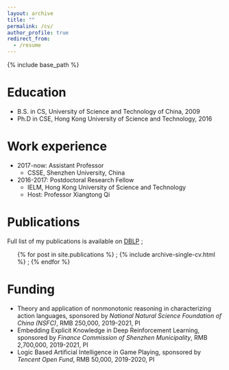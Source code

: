 ```yaml
---
layout: archive
title: ""
permalink: /cv/
author_profile: true
redirect_from:
  - /resume
---
```


{% include base_path %}

Education
======
* B.S. in CS, University of Science and Technology of China, 2009
* Ph.D in CSE, Hong Kong University of Science and Technology, 2016

Work experience
======
* 2017-now: Assistant Professor
  * CSSE, Shenzhen University, China
* 2016-2017: Postdoctoral Research Fellow
  * IELM, Hong Kong University of Science and Technology
  * Host: Professor Xiangtong Qi

Publications
======
Full list of my publications is available on [DBLP](https://dblp.org/pid/165/3321.html)
;  <ul>{% for post in site.publications %}
;    {% include archive-single-cv.html %}
;  {% endfor %}</ul>
  
Funding
======
* Theory and application of nonmonotonic reasoning in characterizing action languages, sponsored by _National Natural Science Foundation of China (NSFC)_, RMB 250,000, 2019-2021, PI
* Embedding Explicit Knowledge in Deep Reinforcement Learning, sponsored by _Finance Commission of Shenzhen Municipality_, RMB 2,700,000, 2019-2021, PI
* Logic Based Artificial Intelligence in Game Playing, sponsored by _Tencent Open Fund_, RMB 50,000, 2019-2020, PI


  
